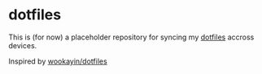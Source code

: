 # dotfiles

This is (for now) a placeholder repository for syncing my [dotfiles](https://wiki.archlinux.org/title/Dotfiles) accross devices.

Inspired by [wookayin/dotfiles](https://github.com/wookayin/dotfiles)
